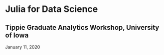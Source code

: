 # Julia for Data Science

## Tippie Graduate Analytics Workshop, University of Iowa

January 11, 2020


